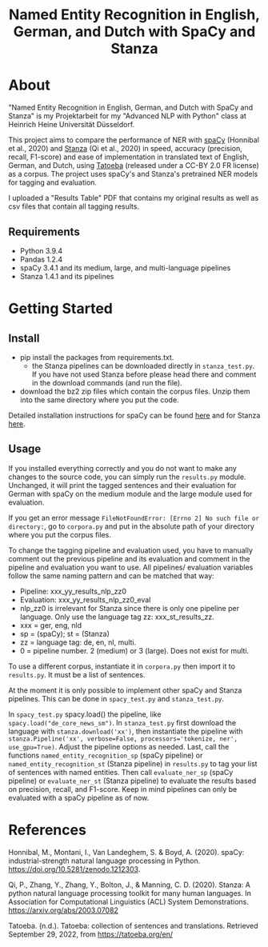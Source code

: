 # <center>Named Entity Recognition in English, German, and Dutch with SpaCy and Stanza</center>

# About

"Named Entity Recognition in English, German, and Dutch with SpaCy and Stanza" is my Projektarbeit for my "Advanced NLP with Python" class at Heinrich Heine Universität Düsseldorf.

This project aims to compare the performance of NER with [spaCy](https://spacy.io/) (Honnibal et al., 2020) and [Stanza](https://stanfordnlp.github.io/stanza/) (Qi et al., 2020) in speed, accuracy (precision, recall, F1-score) and ease of implementation in translated text of English, German, and Dutch, using [Tatoeba](https://tatoeba.org/en/) (released under a CC-BY 2.0 FR license) as a corpus. The project uses spaCy's and Stanza's pretrained NER models for tagging and evaluation.

I uploaded a "Results Table" PDF that contains my original results as well as csv files that contain all tagging results.

## Requirements
- Python 3.9.4
- Pandas 1.2.4
- spaCy 3.4.1 and its medium, large, and multi-language pipelines
- Stanza 1.4.1 and its pipelines

# Getting Started

## Install
- pip install the packages from requirements.txt.
    - the Stanza pipelines can be downloaded directly in `stanza_test.py`. If you have not used Stanza before please head there and comment in the download commands (and run the file).
- download the bz2 zip files which contain the corpus files. Unzip them into the same directory where you put the code.

Detailed installation instructions for spaCy can be found [here](https://spacy.io/usage) and for Stanza [here](https://stanfordnlp.github.io/stanza/installation_usage.html).

## Usage

If you installed everything correctly and you do not want to make any changes to the source code, you can simply run the `results.py` module. Unchanged, it will print the tagged sentences and their evaluation for German with spaCy on the medium module and the large module used for evaluation.

If you get an error message `FileNotFoundError: [Errno 2] No such file or directory:`, go to `corpora.py` and put in the absolute path of your directory where you put the corpus files.

To change the tagging pipeline and evaluation used, you have to manually comment out the previous pipeline and its evaluation and comment in the pipeline and evaluation you want to use. All pipelines/ evaluation variables follow the same naming pattern and can be matched that way:

- Pipeline: xxx_yy_results_nlp_zz0
- Evaluation: xxx_yy_results_nlp_zz0_eval
- nlp_zz0 is irrelevant for Stanza since there is only one pipeline per language. Only use the language tag zz: xxx_st_results_zz.
- xxx = ger, eng, nld
- sp = (spaCy); st = (Stanza)
- zz = language tag: de, en, nl, multi. 
- 0 = pipeline number. 2 (medium) or 3 (large). Does not exist for multi.

To use a different corpus, instantiate it in `corpora.py` then import it to `results.py`. It must be a list of sentences.

At the moment it is only possible to implement other spaCy and Stanza pipelines. This can be done in `spacy_test.py` and `stanza_test.py`.

In `spacy_test.py` spacy.load() the pipeline, like `spacy.load("de_core_news_sm")`. In `stanza_test.py` first download the language with `stanza.download('xx')`, then instantiate the pipeline with `stanza.Pipeline('xx', verbose=False, processors='tokenize, ner', use_gpu=True)`. Adjust the pipeline options as needed. Last, call the functions `named_entity_recognition_sp` (spaCy pipeline) or `named_entity_recognition_st` (Stanza pipeline) in `results.py` to tag your list of sentences with named entities. Then call `evaluate_ner_sp` (spaCy pipeline) or `evaluate_ner_st` (Stanza pipeline) to evaluate the results based on precision, recall, and F1-score. Keep in mind pipelines can only be evaluated with a spaCy pipeline as of now.

# References

Honnibal, M., Montani, I., Van Landeghem, S. & Boyd, A. (2020). spaCy: industrial-strength natural language    processing in Python. https://doi.org/10.5281/zenodo.1212303.

Qi, P., Zhang, Y., Zhang, Y., Bolton, J., & Manning, C. D. (2020). Stanza: A python natural language processing toolkit for many human languages. In Association for Computational Linguistics (ACL) System Demonstrations. https://arxiv.org/abs/2003.07082

Tatoeba. (n.d.). Tatoeba: collection of sentences and translations. Retrieved September 29, 2022, from https://tatoeba.org/en/

